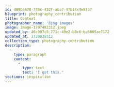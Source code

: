 ```yaml
---
id: d09ba678-748c-432f-aba7-4fb14c4e8f37
blueprint: photography_contribution
title: Context
photographer_name: 'Bing images'
image: image-1707482312.jpeg
updated_by: 46c097c5-771c-49e2-b8c6-ba6009ae7172
updated_at: 1720038312
collection_type: photography-contribution
description:
  -
    type: paragraph
    content:
      -
        type: text
        text: 'I got this.'
sections: inspiration
---
```

